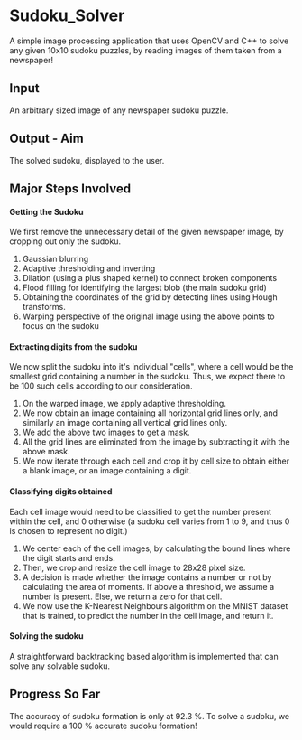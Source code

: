 # Sudoku_Solver
A simple image processing application that uses OpenCV and C++ to solve any given 10x10 sudoku puzzles, by reading images of them taken from a newspaper!

## Input
An arbitrary sized image of any newspaper sudoku puzzle. 

## Output - Aim
The solved sudoku, displayed to the user. 

## Major Steps Involved

#### Getting the Sudoku
We first remove the unnecessary detail of the given newspaper image, by cropping out only the sudoku. 
 1.  Gaussian blurring
 2.  Adaptive thresholding and inverting
 3.  Dilation (using a plus shaped kernel) to connect broken components
 4.  Flood filling for identifying the largest blob (the main sudoku grid)
 5.  Obtaining the coordinates of the grid by detecting lines using Hough transforms.
 6.  Warping perspective of the original image using the above points to focus on the sudoku

#### Extracting digits from the sudoku
We now split the sudoku into it's individual "cells", where a cell would be the smallest grid containing a number in the sudoku. Thus, we expect there to be 100 such cells according to our consideration. 

 1. On the warped image, we apply adaptive thresholding.
 2. We now obtain an image containing all horizontal grid lines only, and similarly an image containing all vertical grid lines only. 
 3. We add the above two images to get a mask. 
 4. All the grid lines are eliminated from the image by subtracting it with the above mask.
 5. We now iterate through each cell and crop it by cell size to obtain either a blank image, or an image containing a digit.

#### Classifying digits obtained
Each cell image would need to be classified to get the number present within the cell, and 0 otherwise (a sudoku cell varies from 1 to 9, and thus 0 is chosen to represent no digit.)

 1. We center each of the cell images, by calculating the bound lines where the digit starts and ends.
 2. Then, we crop and resize the cell image to 28x28 pixel size.
 3. A decision is made whether the image contains a number or not by calculating the area of moments. If above a threshold, we assume a number is present. Else, we return a zero for that cell. 
 4. We now use the K-Nearest Neighbours algorithm on the MNIST dataset that is trained, to predict the number in the cell image, and return it. 

#### Solving the sudoku
A straightforward backtracking based algorithm is implemented that can solve any solvable sudoku. 

## Progress So Far
The accuracy of sudoku formation is only at 92.3 %. 
To solve a sudoku, we would require a 100 % accurate sudoku formation! 

